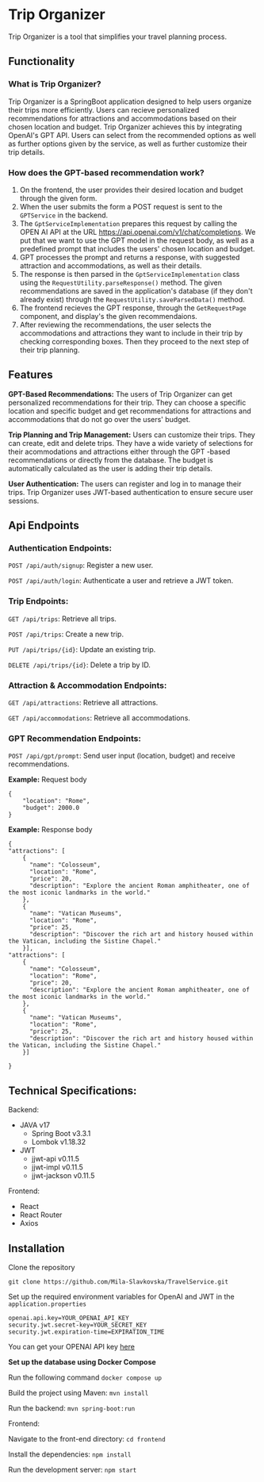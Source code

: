 # Trip Organizer

Trip Organizer is a tool that simplifies your travel planning process.

## Functionality

### What is Trip Organizer?
Trip Organizer is a SpringBoot application designed to help users organize their trips more efficiently. Users can recieve personalized recommendations for attractions and accommodations based on their chosen location and budget. Trip Organizer achieves this by integrating OpenAI's GPT API. Users can select from the recommended options as well as further options given by the service, as well as further customize their trip details. 

### How does the GPT-based recommendation work?
1. On the frontend, the user provides their desired location and budget through the given form.
2. When the user submits the form a POST request is sent to the ```GPTService``` in the backend.
3. The ```GptServiceImplementation``` prepares this request by calling the OPEN AI API at the URL https://api.openai.com/v1/chat/completions. We put that we want to use the GPT model in the request body, as well as a predefined prompt that includes the users' chosen location and budget.
4. GPT processes the prompt and returns a response, with suggested attraction and accommodations, as well as their details. 
5. The response is then parsed in the ```GptServiceImplementation``` class using the ```RequestUtility.parseResponse()``` method. The given recommendations are saved in the application's database (if they don't already exist) through the ```RequestUtility.saveParsedData()``` method.
6. The frontend recieves the GPT response, through the ```GetRequestPage``` component, and display's the given recommendaions.
7. After reviewing the recommendations, the user selects the accommodations and attractions they want to include in their trip by checking corresponding boxes. Then they proceed to the next step of their trip planning.

## Features

**GPT-Based Recommendations:** The users of Trip Organizer can get personalized recommendations for their trip. They can choose a specific location and specific budget and get recommendations for attractions and accommodations that do not go over the users' budget.

**Trip Planning and Trip Management:** Users can customize their trips. They can create, edit and delete trips. They have a wide variety of selections for their acommodations and attractions either through the GPT -based recommendations or directly from the database. The budget is automatically calculated as the user is adding their trip details.

**User Authentication:** The users can register and log in to manage their trips. Trip Organizer uses JWT-based authentication to ensure secure user sessions.

## Api Endpoints

### Authentication Endpoints:
```POST /api/auth/signup```: Register a new user.

```POST /api/auth/login```: Authenticate a user and retrieve a JWT token.

### Trip Endpoints:
```GET /api/trips```: Retrieve all trips.

```POST /api/trips```: Create a new trip.

```PUT /api/trips/{id}```: Update an existing trip.

```DELETE /api/trips/{id}```: Delete a trip by ID.

### Attraction & Accommodation Endpoints:
```GET /api/attractions```: Retrieve all attractions.

```GET /api/accommodations```: Retrieve all accommodations.

### GPT Recommendation Endpoints:
```POST /api/gpt/prompt```: Send user input (location, budget) and receive recommendations.

**Example:**
Request body
```
{
    "location": "Rome",
    "budget": 2000.0
}
```

**Example:**
Response body

```
{ 
"attractions": [
    {
      "name": "Colosseum",
      "location": "Rome",
      "price": 20,
      "description": "Explore the ancient Roman amphitheater, one of the most iconic landmarks in the world."
    },
    {
      "name": "Vatican Museums",
      "location": "Rome",
      "price": 25,
      "description": "Discover the rich art and history housed within the Vatican, including the Sistine Chapel."
    }],
"attractions": [
    {
      "name": "Colosseum",
      "location": "Rome",
      "price": 20,
      "description": "Explore the ancient Roman amphitheater, one of the most iconic landmarks in the world."
    },
    {
      "name": "Vatican Museums",
      "location": "Rome",
      "price": 25,
      "description": "Discover the rich art and history housed within the Vatican, including the Sistine Chapel."
    }]

}
```

## Technical Specifications:

Backend:

- JAVA v17
  - Spring Boot v3.3.1
  - Lombok v1.18.32
- JWT
  - jjwt-api v0.11.5
  - jjwt-impl v0.11.5
  - jjwt-jackson v0.11.5

Frontend:

- React
- React Router
- Axios

## Installation

Clone the repository

```git clone https://github.com/Mila-Slavkovska/TravelService.git```

Set up the required environment variables for OpenAI and JWT in the ```application.properties```

```
openai.api.key=YOUR_OPENAI_API_KEY
security.jwt.secret-key=YOUR_SECRET_KEY
security.jwt.expiration-time=EXPIRATION_TIME
```
You can get your OPENAI API key [here](https://platform.openai.com/api-keys)

**Set up the database using Docker Compose**

Run the following command
```docker compose up```

Build the project using Maven: ```mvn install```

Run the backend: ```mvn spring-boot:run```

Frontend: 

Navigate to the front-end directory: ```cd frontend```

Install the dependencies: ```npm install```

Run the development server: ```npm start```
